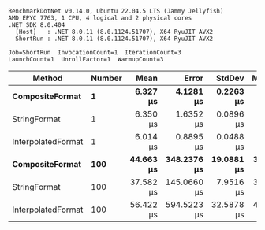 ```

BenchmarkDotNet v0.14.0, Ubuntu 22.04.5 LTS (Jammy Jellyfish)
AMD EPYC 7763, 1 CPU, 4 logical and 2 physical cores
.NET SDK 8.0.404
  [Host]   : .NET 8.0.11 (8.0.1124.51707), X64 RyuJIT AVX2
  ShortRun : .NET 8.0.11 (8.0.1124.51707), X64 RyuJIT AVX2

Job=ShortRun  InvocationCount=1  IterationCount=3  
LaunchCount=1  UnrollFactor=1  WarmupCount=3  

```
| Method             | Number | Mean      | Error       | StdDev     | Median    | Min       | Max       | Allocated |
|------------------- |------- |----------:|------------:|-----------:|----------:|----------:|----------:|----------:|
| **CompositeFormat**    | **1**      |  **6.327 μs** |   **4.1281 μs** |  **0.2263 μs** |  **6.207 μs** |  **6.186 μs** |  **6.588 μs** |     **872 B** |
| StringFormat       | 1      |  6.350 μs |   1.6352 μs |  0.0896 μs |  6.396 μs |  6.247 μs |  6.407 μs |     896 B |
| InterpolatedFormat | 1      |  6.014 μs |   0.8895 μs |  0.0488 μs |  5.991 μs |  5.981 μs |  6.070 μs |     872 B |
| **CompositeFormat**    | **100**    | **44.663 μs** | **348.2376 μs** | **19.0881 μs** | **33.662 μs** | **33.623 μs** | **66.704 μs** |   **14336 B** |
| StringFormat       | 100    | 37.582 μs | 145.0660 μs |  7.9516 μs | 33.127 μs | 32.856 μs | 46.763 μs |   16736 B |
| InterpolatedFormat | 100    | 56.422 μs | 594.5223 μs | 32.5878 μs | 43.681 μs | 32.129 μs | 93.455 μs |   14336 B |
